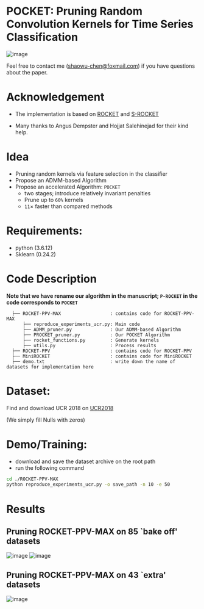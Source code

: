 # POCKET: Pruning Random Convolution Kernels for Time Series Classification
![image](https://github.com/ShaowuChen/POCKET/assets/78587515/7cff47b7-df40-46c8-80b1-d2ef6ed88bca)


Feel free to contact me (shaowu-chen@foxmail.com) if you have questions about the paper. 

# Acknowledgement
- The implementation is based on [ROCKET](https://github.com/angus924/rocket) and [S-ROCKET](https://github.com/salehinejad/srocket)

- Many thanks to Angus Dempster and Hojjat Salehinejad for their kind help.

# Idea
- Pruning random kernels via feature selection in the classifier
- Propose an ADMM-based Algorithm
- Propose an accelerated Algorithm: `POCKET`
  - two stages; introduce relatively invariant penalties
  - Prune up to `60%` kernels
  - `11`$\times$ faster than compared methods
  

# Requirements:
- python (3.6.12)
- Sklearn (0.24.2)

# Code Description 
**Note that we have rename our algorithm in the manuscript; ```P-ROCKET``` in the code corresponds to  ```POCKET```**
```
  ├── ROCKET-PPV-MAX                  : contains code for ROCKET-PPV-MAX
      ├── reproduce_experiments_ucr.py: Main code 
      ├── ADMM_pruner.py              : Our ADMM-based Algorithm
      ├── PROCKET_pruner.py           : Our POCKET Algorithm
      ├── rocket_functions.py         : Generate kernels
      ├── utils.py                    : Process results
  ├── ROCKET-PPV                      : contains code for ROCKET-PPV
  ├── MiniROCKET                      : contains code for MiniROCKET
  ├── demo.txt                        : write down the name of datasets for implementation here
```

# Dataset:
Find and download UCR 2018 on [UCR2018](https://www.cs.ucr.edu/~eamonn/time_series_data_2018/)

(We simply fill Nulls with zeros)

# Demo/Training:
- download and save the dataset archive on the root path
- run the following command

```bash
cd ./ROCKET-PPV-MAX 
python reproduce_experiments_ucr.py -o save_path -n 10 -e 50 
```

# Results

## Pruning ROCKET-PPV-MAX on 85 `bake off' datasets
![image](https://github.com/ShaowuChen/POCKET/assets/78587515/8c4fc351-8be8-4c7e-b4d8-e920a711df29)
![image](https://github.com/ShaowuChen/POCKET/assets/78587515/dfc23ac4-208a-48e7-bb4a-be694217f933)


## Pruning ROCKET-PPV-MAX on 43 `extra' datasets
![image](https://github.com/ShaowuChen/POCKET/assets/78587515/32c707ee-330a-45ab-8834-a78d1917a408)
